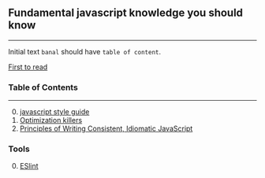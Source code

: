 ## Fundamental javascript knowledge you should know
---
Initial text
`banal` should have `table of content`.

[First to read](https://github.com/benoror/ama/issues/1 "Behonor ama")

### Table of Contents
---
  0. [javascript style guide](https://github.com/airbnb/javascript "Airbnb style guide")
  0. [Optimization killers](https://github.com/petkaantonov/bluebird/wiki/Optimization-killers#3-managing-arguments "github wiki")
  0. [Principles of Writing Consistent, Idiomatic JavaScript](https://github.com/rwaldron/idiomatic.js "idiomatic.js repo")


### Tools
  0. [ESlint](http://eslint.org "eslint website")

